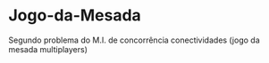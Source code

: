 # Jogo-da-Mesada
Segundo problema do M.I. de concorrência conectividades (jogo da mesada multiplayers)
